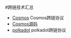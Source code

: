 #跨链技术汇总



- [Cosmos](https://cosmos.network) Cosmos跨链协议
- [Cosmos源码](https://github.com/cosmos)
- [polkadot](https://polkadot.io) polkadot跨链协议


